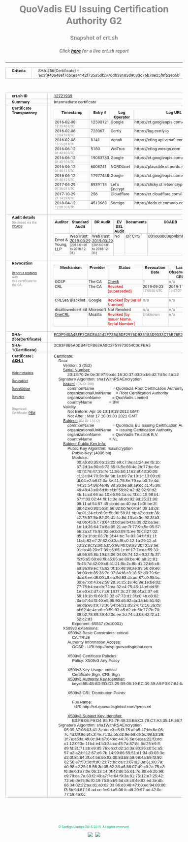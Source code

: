 # QuoVadis EU Issuing Certification Authority G2
### Snapshot of crt.sh
##### Click [here](https://crt.sh/?q=EC3F940A48EF7CBCEA4142F735A5DF2976DB38183D9033C76B78E25F8F53EB5B) for a live crt.sh report

---
<!DOCTYPE HTML PUBLIC "-//W3C//DTD HTML 4.0 Transitional//EN">
<HTML>
<HEAD>
  <META http-equiv="Content-Type" content="text/html; charset=UTF-8">
  <TITLE>crt.sh | ec3f940a48ef7cbcea4142f735a5df2976db38183d9033c76b78e25f8f53eb5b</TITLE>
  <META name="description" content="Free CT Log Certificate Search Tool from Sectigo (formerly Comodo CA)">
  <META name="keywords" content="crt.sh, CT, Certificate Transparency, Certificate Search, SSL Certificate, Sectigo, Comodo CA">
  <LINK href="//fonts.googleapis.com/css?family=Roboto+Mono|Roboto:400,400i,700,700i" rel="stylesheet">
  <STYLE type="text/css">
    a {
      white-space: nowrap;
    }
    body {
      color: #888888;
      font: 12pt Roboto, sans-serif;
      padding-top: 10px;
      text-align: center
    }
    form {
      margin: 0px
    }
    span {
      border-radius: 10px
    }
    span.heading {
      color: #888888;
      font: 12pt Roboto, sans-serif
    }
    span.title {
      background-color: #00B373;
      color: #FFFFFF;
      font: bold 18pt Roboto, sans-serif;
      padding: 0px 5px
    }
    span.text {
      color: #888888;
      font: 10pt Roboto, sans-serif
    }
    span.whiteongrey {
      background-color: #D9D9D6;
      color: #FFFFFF;
      font: bold 18pt Roboto, sans-serif;
      padding: 0px 5px
    }
    table {
      border-collapse: collapse;
      color: #222222;
      font: 10pt Roboto, sans-serif;
      margin-left: auto;
      margin-right: auto
    }
    table.options {
      border: none;
      margin-left: 10px
    }
    td, th {
      border: 1px solid #CCCCCC;
      padding: 0px 2px;
      text-align: left;
      vertical-align: top
    }
    td.outer, th.outer {
      border: 1px solid #CCCCCC;
      padding: 2px 20px;
      text-align: left
    }
    th.heading {
      color: #888888;
      font: bold italic 12pt Roboto, sans-serif;
      padding: 20px 0px 0px;
      text-align: center
    }
    th.options, td.options {
      border: none;
      vertical-align: middle
    }
    td.text {
      font: 10pt "Roboto Mono", sans-serif;
      padding: 2px 20px
    }
    td.heading {
      border: none;
      color: #888888;
      font: 12pt Roboto, sans-serif;
      padding-top: 20px;
      text-align: center
    }
    table.lint td, th {
      text-align: center
    }
    .button {
      background-color: #00B373;
      border-radius: 10px;
      color: #FFFFFF;
      font: bold 13pt Roboto, sans-serif
    }
    .copyright {
      font: 8pt Roboto, sans-serif;
      color: #00B373
    }
    .input {
      border: 1px solid #888888;
      font-weight: bold;
      text-align: center
    }
    .small {
      font: 8pt Roboto, sans-serif;
      color: #888888
    }
    .error {
      background-color: #FFDFDF;
      color: #CC0000;
      font-weight: bold
    }
    .fatal {
      background-color: #0000AA;
      color: #FFFFFF;
      font-weight: bold
    }
    .notice {
      background-color: #FFFFDF;
      color: #606000
    }
    .warning {
      background-color: #FFEFDF;
      color: #DF6000
    }
  </STYLE>
</HEAD>
<BODY>

<TABLE>
  <TR>
    <TH class="outer">Criteria</TH>
    <TD class="outer">SHA-256(Certificate) = 'ec3f940a48ef7cbcea4142f735a5df2976db38183d9033c76b78e25f8f53eb5b'</TD>
  </TR>
</TABLE>
<BR>
<TABLE>
  <TR>
    <TH class="outer">crt.sh ID</TH>
    <TD class="outer"><A href="?id=12721939">12721939</A></TD>
  </TR>
  <TR>
    <TH class="outer">Summary</TH>
    <TD class="outer">Intermediate certificate</TD>
  </TR>
  <TR>
    <TH class="outer">Certificate<BR>Transparency</TH>
    <TD class="outer">
<TABLE class="options" style="margin-left:0px">
  <TR>
    <TH>Timestamp</TH>
    <TH>Entry #</TH>
    <TH>Log Operator</TH>
    <TH>Log URL</TH>
  </TR>
  <TR>
    <TD>2016-02-08&nbsp; <FONT class="small">12:35:43 UTC</FONT></TD>
    <TD>12590121</TD>
    <TD>Google</TD>
    <TD>https://ct.googleapis.com/pilot</TD>
  </TR>
  <TR>
    <TD>2016-02-08&nbsp; <FONT class="small">13:04:59 UTC</FONT></TD>
    <TD>723067</TD>
    <TD>Certly</TD>
    <TD>https://log.certly.io</TD>
  </TR>
  <TR>
    <TD>2016-02-08&nbsp; <FONT class="small">15:55:01 UTC</FONT></TD>
    <TD>8141</TD>
    <TD>Venafi</TD>
    <TD>https://ctlog.api.venafi.com</TD>
  </TR>
  <TR>
    <TD>2016-06-12&nbsp; <FONT class="small">01:40:10 UTC</FONT></TD>
    <TD>5180</TD>
    <TD>WoTrus</TD>
    <TD>https://ctlog.wosign.com</TD>
  </TR>
  <TR>
    <TD>2016-06-12&nbsp; <FONT class="small">01:40:10 UTC</FONT></TD>
    <TD>19083783</TD>
    <TD>Google</TD>
    <TD>https://ct.googleapis.com/aviator</TD>
  </TR>
  <TR>
    <TD>2016-06-12&nbsp; <FONT class="small">01:40:11 UTC</FONT></TD>
    <TD>6008741</TD>
    <TD>NORDUnet</TD>
    <TD>https://plausible.ct.nordu.net</TD>
  </TR>
  <TR>
    <TD>2016-06-12&nbsp; <FONT class="small">01:40:12 UTC</FONT></TD>
    <TD>17977448</TD>
    <TD>Google</TD>
    <TD>https://ct.googleapis.com/rocketeer</TD>
  </TR>
  <TR>
    <TD>2017-04-29&nbsp; <FONT class="small">07:36:01 UTC</FONT></TD>
    <TD>8939118</TD>
    <TD>Let's Encrypt</TD>
    <TD>https://clicky.ct.letsencrypt.org</TD>
  </TR>
  <TR>
    <TD>2017-10-29&nbsp; <FONT class="small">21:14:29 UTC</FONT></TD>
    <TD>256</TD>
    <TD>Cloudflare</TD>
    <TD>https://ct.cloudflare.com/logs/nimbus2021</TD>
  </TR>
  <TR>
    <TD>2018-04-12&nbsp; <FONT class="small">12:28:30 UTC</FONT></TD>
    <TD>4513668</TD>
    <TD>Sectigo</TD>
    <TD>https://dodo.ct.comodo.com</TD>
  </TR>
</TABLE>
    </TD>
  </TR>
  <TR>
    <TH class="outer">Audit details<BR>
      <DIV class="small" style="padding-top:3px">Disclosed via the
        <A href="//ccadb-public.secure.force.com/mozilla/PublicAllIntermediateCerts" target="_blank">CCADB</A></DIV>
    </TH>
    <TD class="outer">
<TABLE class="options" style="margin-left:0px">
  <TR>
    <TH>Auditor</TH>
    <TH>Standard Audit</TH>
    <TH>BR Audit</TH>
    <TH>EV SSL Audit</TH>
    <TH>Documents</TH>
    <TH>CCADB</TH>
    <TH>Root Owner / Certificate</TH>
  </TR>
  <TR>
    <TD style="vertical-align:middle">Ernst & Young, LLP</TD>
    <TD>WebTrust:
      <A href="https://www.cpacanada.ca/generichandlers/CPACHandler.ashx?attachmentid=227627" target="_blank">2019-03-29</A>
      <BR><FONT style="font-size:8pt">(2018-01-01 to 2018-12-31)</FONT></TD>
    <TD>WebTrust:
      <A href="https://www.cpacanada.ca/generichandlers/CPACHandler.ashx?attachmentid=227628" target="_blank">2019-03-29</A>
      <BR><FONT style="font-size:8pt">(2018-01-01 to 2018-12-31)</FONT></TD>
    <TD>No    <TD>
      <A href="https://www.quovadisglobal.com/~/media/Files/Repository/QV_RCA1_RCA3_CPCPS_V4_25.ashx" target="blank">CP</A>
      <A href="https://www.quovadisglobal.com/~/media/Files/Repository/QV_RCA2_CPCPS_v2.5.ashx" target="blank">CPS</A>
    </TD>
    <TD><A href="//ccadb.force.com/001o000000p4bmDAAQ" target="_blank">001o000000p4bmDAAQ</A></TD>
    <TD><A href="/?id=8878">QuoVadis</A></TD>
  </TR>
</TABLE>
    </TD>
  </TR>
  <TR>
    <TH class="outer">Revocation<BR><BR>
      <DIV class="small" style="padding-top:3px"><A href="?id=12721939&opt=problemreporting">Report a problem</A> with<BR>this certificate to the CA</DIV></TH>
    <TD class="outer">
      <TABLE class="options" style="margin-left:0px">
        <TR>
          <TH>Mechanism</TH>
          <TH>Provider</TH>
          <TH>Status</TH>
          <TH>Revocation Date</TH>
          <TH>Last Observed in CRL</TH>
          <TH>Last Checked <SPAN style="color:#CC0000;vertical-align:middle;font-size:70%;font-weight:normal">(Error)</SPAN></TH>
        </TR>
        <TR>
          <TD>OCSP</TD>
          <TD>The CA</TD>
          <TD><A href="?id=12721939&opt=ocsp">Check</A></TD>
          <TD><SPAN style="color:#888888">?</SPAN></TD>
          <TD><SPAN style="color:#888888">n/a</SPAN></TD>
          <TD><SPAN style="color:#888888">?</SPAN></TD>
        </TR>
        <TR>
          <TD>CRL</TD>
          <TD>The CA</TD>
          <TD><SPAN style="color:#CC0000">Revoked (superseded)</SPAN></TD><TD>2019-09-23&nbsp; <FONT class="small">17:55:02 UTC</FONT></TD><TD>2019-11-29&nbsp; <FONT class="small">19:57:27 UTC</FONT></TD><TD>2019-12-04&nbsp; <FONT class="small">20:05:09 UTC</FONT></TD>
        </TR>
        <TR>
          <TD>CRLSet/Blacklist</TD>
          <TD>Google</TD>
          <TD><SPAN style="color:#CC0000">Revoked [by Serial Number]</SPAN></TD>
          <TD><SPAN style="color:#888888">n/a</SPAN></TD>
          <TD><SPAN style="color:#888888">n/a</SPAN></TD>
          <TD><SPAN style="color:#888888">n/a</SPAN></TD>
        </TR>
        <TR>
          <TD>disallowedcert.stl</TD>
          <TD>Microsoft</TD>
          <TD>Not Revoked</TD>
          <TD><SPAN style="color:#888888">n/a</SPAN></TD>
          <TD><SPAN style="color:#888888">n/a</SPAN></TD>
          <TD><SPAN style="color:#888888">n/a</SPAN></TD>
        </TR>
        <TR>
          <TD><A href="/mozilla-onecrl" target="_blank">OneCRL</A></TD>
          <TD>Mozilla</TD>
          <TD><SPAN style="color:#CC0000">Revoked [by Issuer Name, Serial Number]</SPAN></TD><TD><SPAN style="color:#888888">Unknown</SPAN></TD>
          <TD><SPAN style="color:#888888">n/a</SPAN></TD>
          <TD><SPAN style="color:#888888">n/a</SPAN></TD>
        </TR>
      </TABLE>
    </TD>
  </TR>
  <TR>
    <TH class="outer">SHA-256(Certificate)</TH>
    <TD class="outer"><A href="//censys.io/certificates/ec3f940a48ef7cbcea4142f735a5df2976db38183d9033c76b78e25f8f53eb5b">EC3F940A48EF7CBCEA4142F735A5DF2976DB38183D9033C76B78E25F8F53EB5B</A></TD>
  </TR>
  <TR>
    <TH class="outer">SHA-1(Certificate)</TH>
    <TD class="outer">2C83F8B6A0DB4FCFB63AA8C3F51973054C0CFBA5</TD>
  </TR>
  <TR>
    <TH class="outer">Certificate | <A href="?asn1=12721939">ASN.1</A>
      <SPAN class="small"><BR>
      <BR><BR><A href="?id=12721939&opt=nometadata">Hide metadata</A>
      <BR><BR><A href="?id=12721939&opt=cablint">Run cablint</A>
      <BR><BR><A href="?id=12721939&opt=x509lint">Run x509lint</A>
      <BR><BR><A href="?id=12721939&opt=zlint">Run zlint</A>
      <BR><BR><BR>Download Certificate: <A href="?d=12721939">PEM</A>
      </SPAN>
    </TH>
    <TD class="text"><A href="?d=12721939">Certificate:</A><BR>&nbsp;&nbsp;&nbsp;&nbsp;Data:<BR>&nbsp;&nbsp;&nbsp;&nbsp;&nbsp;&nbsp;&nbsp;&nbsp;Version:&nbsp;3&nbsp;(0x2)<BR>&nbsp;&nbsp;&nbsp;&nbsp;&nbsp;&nbsp;&nbsp;&nbsp;<A href="?serial=2018702e0e3f979bdc163037d03bb6d27d5c4b22">Serial&nbsp;Number:</A><BR>&nbsp;&nbsp;&nbsp;&nbsp;&nbsp;&nbsp;&nbsp;&nbsp;&nbsp;&nbsp;&nbsp;&nbsp;20:18:70:2e:0e:3f:97:9b:dc:16:30:37:d0:3b:b6:d2:7d:5c:4b:22<BR>&nbsp;&nbsp;&nbsp;&nbsp;Signature&nbsp;Algorithm:&nbsp;sha1WithRSAEncryption<BR>&nbsp;&nbsp;&nbsp;&nbsp;&nbsp;&nbsp;&nbsp;&nbsp;<A href="?caid=288">Issuer:</A> <SPAN class="small">(CA ID: 288)</SPAN><BR>&nbsp;&nbsp;&nbsp;&nbsp;&nbsp;&nbsp;&nbsp;&nbsp;&nbsp;&nbsp;&nbsp;&nbsp;commonName&nbsp;&nbsp;&nbsp;&nbsp;&nbsp;&nbsp;&nbsp;&nbsp;&nbsp;&nbsp;&nbsp;&nbsp;&nbsp;&nbsp;&nbsp;&nbsp;=&nbsp;QuoVadis&nbsp;Root&nbsp;Certification&nbsp;Authority<BR>&nbsp;&nbsp;&nbsp;&nbsp;&nbsp;&nbsp;&nbsp;&nbsp;&nbsp;&nbsp;&nbsp;&nbsp;organizationalUnitName&nbsp;&nbsp;&nbsp;&nbsp;=&nbsp;Root&nbsp;Certification&nbsp;Authority<BR>&nbsp;&nbsp;&nbsp;&nbsp;&nbsp;&nbsp;&nbsp;&nbsp;&nbsp;&nbsp;&nbsp;&nbsp;organizationName&nbsp;&nbsp;&nbsp;&nbsp;&nbsp;&nbsp;&nbsp;&nbsp;&nbsp;&nbsp;=&nbsp;QuoVadis&nbsp;Limited<BR>&nbsp;&nbsp;&nbsp;&nbsp;&nbsp;&nbsp;&nbsp;&nbsp;&nbsp;&nbsp;&nbsp;&nbsp;countryName&nbsp;&nbsp;&nbsp;&nbsp;&nbsp;&nbsp;&nbsp;&nbsp;&nbsp;&nbsp;&nbsp;&nbsp;&nbsp;&nbsp;&nbsp;=&nbsp;BM<BR>&nbsp;&nbsp;&nbsp;&nbsp;&nbsp;&nbsp;&nbsp;&nbsp;Validity<BR>&nbsp;&nbsp;&nbsp;&nbsp;&nbsp;&nbsp;&nbsp;&nbsp;&nbsp;&nbsp;&nbsp;&nbsp;Not&nbsp;Before:&nbsp;Apr&nbsp;16&nbsp;13:19:18&nbsp;2012&nbsp;GMT<BR>&nbsp;&nbsp;&nbsp;&nbsp;&nbsp;&nbsp;&nbsp;&nbsp;&nbsp;&nbsp;&nbsp;&nbsp;Not&nbsp;After&nbsp;:&nbsp;Mar&nbsp;17&nbsp;18:33:33&nbsp;2021&nbsp;GMT<BR>&nbsp;&nbsp;&nbsp;&nbsp;&nbsp;&nbsp;&nbsp;&nbsp;<A href="?caid=13512">Subject:</A> <SPAN class="small">(CA ID: 13512)</SPAN><BR>&nbsp;&nbsp;&nbsp;&nbsp;&nbsp;&nbsp;&nbsp;&nbsp;&nbsp;&nbsp;&nbsp;&nbsp;commonName&nbsp;&nbsp;&nbsp;&nbsp;&nbsp;&nbsp;&nbsp;&nbsp;&nbsp;&nbsp;&nbsp;&nbsp;&nbsp;&nbsp;&nbsp;&nbsp;=&nbsp;QuoVadis&nbsp;EU&nbsp;Issuing&nbsp;Certification&nbsp;Authority&nbsp;G2<BR>&nbsp;&nbsp;&nbsp;&nbsp;&nbsp;&nbsp;&nbsp;&nbsp;&nbsp;&nbsp;&nbsp;&nbsp;organizationalUnitName&nbsp;&nbsp;&nbsp;&nbsp;=&nbsp;Issuing&nbsp;Certification&nbsp;Authority<BR>&nbsp;&nbsp;&nbsp;&nbsp;&nbsp;&nbsp;&nbsp;&nbsp;&nbsp;&nbsp;&nbsp;&nbsp;organizationName&nbsp;&nbsp;&nbsp;&nbsp;&nbsp;&nbsp;&nbsp;&nbsp;&nbsp;&nbsp;=&nbsp;QuoVadis&nbsp;Trustlink&nbsp;B.V.<BR>&nbsp;&nbsp;&nbsp;&nbsp;&nbsp;&nbsp;&nbsp;&nbsp;&nbsp;&nbsp;&nbsp;&nbsp;countryName&nbsp;&nbsp;&nbsp;&nbsp;&nbsp;&nbsp;&nbsp;&nbsp;&nbsp;&nbsp;&nbsp;&nbsp;&nbsp;&nbsp;&nbsp;=&nbsp;NL<BR>&nbsp;&nbsp;&nbsp;&nbsp;&nbsp;&nbsp;&nbsp;&nbsp;<A href="?spkisha256=493cab9b4ac71223fc2d099ff583948ebd669c4d980156ab20d97a6f100bdc91">Subject&nbsp;Public&nbsp;Key&nbsp;Info:</A><BR>&nbsp;&nbsp;&nbsp;&nbsp;&nbsp;&nbsp;&nbsp;&nbsp;&nbsp;&nbsp;&nbsp;&nbsp;Public&nbsp;Key&nbsp;Algorithm:&nbsp;rsaEncryption<BR>&nbsp;&nbsp;&nbsp;&nbsp;&nbsp;&nbsp;&nbsp;&nbsp;&nbsp;&nbsp;&nbsp;&nbsp;&nbsp;&nbsp;&nbsp;&nbsp;Public-Key:&nbsp;(4096&nbsp;bit)<BR>&nbsp;&nbsp;&nbsp;&nbsp;&nbsp;&nbsp;&nbsp;&nbsp;&nbsp;&nbsp;&nbsp;&nbsp;&nbsp;&nbsp;&nbsp;&nbsp;Modulus:<BR>&nbsp;&nbsp;&nbsp;&nbsp;&nbsp;&nbsp;&nbsp;&nbsp;&nbsp;&nbsp;&nbsp;&nbsp;&nbsp;&nbsp;&nbsp;&nbsp;&nbsp;&nbsp;&nbsp;&nbsp;00:a6:d0:35:6b:13:22:e9:c7:3e:a1:24:ee:f6:1b:<BR>&nbsp;&nbsp;&nbsp;&nbsp;&nbsp;&nbsp;&nbsp;&nbsp;&nbsp;&nbsp;&nbsp;&nbsp;&nbsp;&nbsp;&nbsp;&nbsp;&nbsp;&nbsp;&nbsp;&nbsp;67:2d:1a:90:c6:72:65:f4:5c:86:4c:2b:77:bc:6e:<BR>&nbsp;&nbsp;&nbsp;&nbsp;&nbsp;&nbsp;&nbsp;&nbsp;&nbsp;&nbsp;&nbsp;&nbsp;&nbsp;&nbsp;&nbsp;&nbsp;&nbsp;&nbsp;&nbsp;&nbsp;40:f3:78:47:35:7e:11:86:b0:1f:63:8f:43:30:00:<BR>&nbsp;&nbsp;&nbsp;&nbsp;&nbsp;&nbsp;&nbsp;&nbsp;&nbsp;&nbsp;&nbsp;&nbsp;&nbsp;&nbsp;&nbsp;&nbsp;&nbsp;&nbsp;&nbsp;&nbsp;c1:2e:04:70:3b:0a:9b:1e:b9:7a:19:1c:13:09:c6:<BR>&nbsp;&nbsp;&nbsp;&nbsp;&nbsp;&nbsp;&nbsp;&nbsp;&nbsp;&nbsp;&nbsp;&nbsp;&nbsp;&nbsp;&nbsp;&nbsp;&nbsp;&nbsp;&nbsp;&nbsp;df:04:e2:b6:f2:0a:8e:41:75:8e:79:ca:b0:7e:4d:<BR>&nbsp;&nbsp;&nbsp;&nbsp;&nbsp;&nbsp;&nbsp;&nbsp;&nbsp;&nbsp;&nbsp;&nbsp;&nbsp;&nbsp;&nbsp;&nbsp;&nbsp;&nbsp;&nbsp;&nbsp;44:2c:54:86:4e:48:8d:26:9e:a9:a9:dc:c1:45:86:<BR>&nbsp;&nbsp;&nbsp;&nbsp;&nbsp;&nbsp;&nbsp;&nbsp;&nbsp;&nbsp;&nbsp;&nbsp;&nbsp;&nbsp;&nbsp;&nbsp;&nbsp;&nbsp;&nbsp;&nbsp;48:48:43:e0:6d:fb:cf:bf:59:b2:a2:d2:92:9f:d2:<BR>&nbsp;&nbsp;&nbsp;&nbsp;&nbsp;&nbsp;&nbsp;&nbsp;&nbsp;&nbsp;&nbsp;&nbsp;&nbsp;&nbsp;&nbsp;&nbsp;&nbsp;&nbsp;&nbsp;&nbsp;4b:1c:cd:66:aa:10:e5:56:1a:cc:f3:dc:15:98:b1:<BR>&nbsp;&nbsp;&nbsp;&nbsp;&nbsp;&nbsp;&nbsp;&nbsp;&nbsp;&nbsp;&nbsp;&nbsp;&nbsp;&nbsp;&nbsp;&nbsp;&nbsp;&nbsp;&nbsp;&nbsp;67:ff:03:02:44:f9:1c:3e:a6:dd:92:8d:25:31:00:<BR>&nbsp;&nbsp;&nbsp;&nbsp;&nbsp;&nbsp;&nbsp;&nbsp;&nbsp;&nbsp;&nbsp;&nbsp;&nbsp;&nbsp;&nbsp;&nbsp;&nbsp;&nbsp;&nbsp;&nbsp;99:11:af:54:57:45:cb:dd:ac:40:ea:1c:3f:be:2f:<BR>&nbsp;&nbsp;&nbsp;&nbsp;&nbsp;&nbsp;&nbsp;&nbsp;&nbsp;&nbsp;&nbsp;&nbsp;&nbsp;&nbsp;&nbsp;&nbsp;&nbsp;&nbsp;&nbsp;&nbsp;38:42:e0:80:5b:af:b6:82:bb:fe:04:a4:39:1d:c8:<BR>&nbsp;&nbsp;&nbsp;&nbsp;&nbsp;&nbsp;&nbsp;&nbsp;&nbsp;&nbsp;&nbsp;&nbsp;&nbsp;&nbsp;&nbsp;&nbsp;&nbsp;&nbsp;&nbsp;&nbsp;3e:01:24:cf:c8:0c:5b:90:59:81:bb:a7:ed:cb:36:<BR>&nbsp;&nbsp;&nbsp;&nbsp;&nbsp;&nbsp;&nbsp;&nbsp;&nbsp;&nbsp;&nbsp;&nbsp;&nbsp;&nbsp;&nbsp;&nbsp;&nbsp;&nbsp;&nbsp;&nbsp;c2:75:57:5b:82:09:d1:4c:8d:13:ab:3e:90:3f:b3:<BR>&nbsp;&nbsp;&nbsp;&nbsp;&nbsp;&nbsp;&nbsp;&nbsp;&nbsp;&nbsp;&nbsp;&nbsp;&nbsp;&nbsp;&nbsp;&nbsp;&nbsp;&nbsp;&nbsp;&nbsp;4d:0b:45:b7:7d:64:cf:bd:ae:b4:fa:39:d2:ba:ae:<BR>&nbsp;&nbsp;&nbsp;&nbsp;&nbsp;&nbsp;&nbsp;&nbsp;&nbsp;&nbsp;&nbsp;&nbsp;&nbsp;&nbsp;&nbsp;&nbsp;&nbsp;&nbsp;&nbsp;&nbsp;1e:1d:36:64:7b:8a:05:21:ae:7f:77:9b:5e:05:57:<BR>&nbsp;&nbsp;&nbsp;&nbsp;&nbsp;&nbsp;&nbsp;&nbsp;&nbsp;&nbsp;&nbsp;&nbsp;&nbsp;&nbsp;&nbsp;&nbsp;&nbsp;&nbsp;&nbsp;&nbsp;6b:2a:cf:7b:93:92:6e:bd:09:f1:ee:f0:c3:27:02:<BR>&nbsp;&nbsp;&nbsp;&nbsp;&nbsp;&nbsp;&nbsp;&nbsp;&nbsp;&nbsp;&nbsp;&nbsp;&nbsp;&nbsp;&nbsp;&nbsp;&nbsp;&nbsp;&nbsp;&nbsp;d5:2a:1f:dc:03:7b:3f:44:bc:7e:83:34:bf:91:1f:<BR>&nbsp;&nbsp;&nbsp;&nbsp;&nbsp;&nbsp;&nbsp;&nbsp;&nbsp;&nbsp;&nbsp;&nbsp;&nbsp;&nbsp;&nbsp;&nbsp;&nbsp;&nbsp;&nbsp;&nbsp;1f:cb:82:e7:2f:62:0d:3a:f8:c0:12:1a:29:12:af:<BR>&nbsp;&nbsp;&nbsp;&nbsp;&nbsp;&nbsp;&nbsp;&nbsp;&nbsp;&nbsp;&nbsp;&nbsp;&nbsp;&nbsp;&nbsp;&nbsp;&nbsp;&nbsp;&nbsp;&nbsp;c0:22:8c:f2:0d:a3:5b:96:4b:b8:a3:3b:fd:53:ae:<BR>&nbsp;&nbsp;&nbsp;&nbsp;&nbsp;&nbsp;&nbsp;&nbsp;&nbsp;&nbsp;&nbsp;&nbsp;&nbsp;&nbsp;&nbsp;&nbsp;&nbsp;&nbsp;&nbsp;&nbsp;01:fa:48:20:c7:39:c6:65:1c:bf:17:7e:ea:59:33:<BR>&nbsp;&nbsp;&nbsp;&nbsp;&nbsp;&nbsp;&nbsp;&nbsp;&nbsp;&nbsp;&nbsp;&nbsp;&nbsp;&nbsp;&nbsp;&nbsp;&nbsp;&nbsp;&nbsp;&nbsp;a8:56:65:8b:19:b3:06:04:05:74:12:e3:32:fb:37:<BR>&nbsp;&nbsp;&nbsp;&nbsp;&nbsp;&nbsp;&nbsp;&nbsp;&nbsp;&nbsp;&nbsp;&nbsp;&nbsp;&nbsp;&nbsp;&nbsp;&nbsp;&nbsp;&nbsp;&nbsp;f5:f6:a5:60:e8:f9:a5:85:ae:88:be:40:a8:2c:81:<BR>&nbsp;&nbsp;&nbsp;&nbsp;&nbsp;&nbsp;&nbsp;&nbsp;&nbsp;&nbsp;&nbsp;&nbsp;&nbsp;&nbsp;&nbsp;&nbsp;&nbsp;&nbsp;&nbsp;&nbsp;f5:46:7d:42:09:c8:51:21:9b:2c:8b:d1:22:b6:c8:<BR>&nbsp;&nbsp;&nbsp;&nbsp;&nbsp;&nbsp;&nbsp;&nbsp;&nbsp;&nbsp;&nbsp;&nbsp;&nbsp;&nbsp;&nbsp;&nbsp;&nbsp;&nbsp;&nbsp;&nbsp;ad:8a:89:ec:7a:62:0f:1b:48:98:ae:99:5b:d9:e6:<BR>&nbsp;&nbsp;&nbsp;&nbsp;&nbsp;&nbsp;&nbsp;&nbsp;&nbsp;&nbsp;&nbsp;&nbsp;&nbsp;&nbsp;&nbsp;&nbsp;&nbsp;&nbsp;&nbsp;&nbsp;3d:00:cb:85:36:7d:97:84:f6:c3:18:62:d0:79:6c:<BR>&nbsp;&nbsp;&nbsp;&nbsp;&nbsp;&nbsp;&nbsp;&nbsp;&nbsp;&nbsp;&nbsp;&nbsp;&nbsp;&nbsp;&nbsp;&nbsp;&nbsp;&nbsp;&nbsp;&nbsp;dc:d8:ee:d8:00:c9:ea:9d:63:cb:ad:87:c0:95:bc:<BR>&nbsp;&nbsp;&nbsp;&nbsp;&nbsp;&nbsp;&nbsp;&nbsp;&nbsp;&nbsp;&nbsp;&nbsp;&nbsp;&nbsp;&nbsp;&nbsp;&nbsp;&nbsp;&nbsp;&nbsp;00:e7:cd:43:e2:58:2d:3c:c5:18:4d:8e:1e:8e:02:<BR>&nbsp;&nbsp;&nbsp;&nbsp;&nbsp;&nbsp;&nbsp;&nbsp;&nbsp;&nbsp;&nbsp;&nbsp;&nbsp;&nbsp;&nbsp;&nbsp;&nbsp;&nbsp;&nbsp;&nbsp;77:75:b4:ea:db:73:ea:32:c4:75:45:14:ef:dd:9f:<BR>&nbsp;&nbsp;&nbsp;&nbsp;&nbsp;&nbsp;&nbsp;&nbsp;&nbsp;&nbsp;&nbsp;&nbsp;&nbsp;&nbsp;&nbsp;&nbsp;&nbsp;&nbsp;&nbsp;&nbsp;1e:e0:e2:d7:c7:c6:18:f7:3c:27:08:6f:a2:37:e8:<BR>&nbsp;&nbsp;&nbsp;&nbsp;&nbsp;&nbsp;&nbsp;&nbsp;&nbsp;&nbsp;&nbsp;&nbsp;&nbsp;&nbsp;&nbsp;&nbsp;&nbsp;&nbsp;&nbsp;&nbsp;68:18:1b:f0:68:33:32:e7:73:d1:3f:c0:4b:d8:82:<BR>&nbsp;&nbsp;&nbsp;&nbsp;&nbsp;&nbsp;&nbsp;&nbsp;&nbsp;&nbsp;&nbsp;&nbsp;&nbsp;&nbsp;&nbsp;&nbsp;&nbsp;&nbsp;&nbsp;&nbsp;3a:b7:4d:f0:40:e5:95:90:d6:92:da:18:bb:51:92:<BR>&nbsp;&nbsp;&nbsp;&nbsp;&nbsp;&nbsp;&nbsp;&nbsp;&nbsp;&nbsp;&nbsp;&nbsp;&nbsp;&nbsp;&nbsp;&nbsp;&nbsp;&nbsp;&nbsp;&nbsp;ae:da:e6:c8:73:36:64:be:31:d5:24:72:16:3a:c9:<BR>&nbsp;&nbsp;&nbsp;&nbsp;&nbsp;&nbsp;&nbsp;&nbsp;&nbsp;&nbsp;&nbsp;&nbsp;&nbsp;&nbsp;&nbsp;&nbsp;&nbsp;&nbsp;&nbsp;&nbsp;af:62:4c:4c:e6:c9:59:93:a5:d2:eb:5b:77:7b:70:<BR>&nbsp;&nbsp;&nbsp;&nbsp;&nbsp;&nbsp;&nbsp;&nbsp;&nbsp;&nbsp;&nbsp;&nbsp;&nbsp;&nbsp;&nbsp;&nbsp;&nbsp;&nbsp;&nbsp;&nbsp;39:b2:78:89:39:4d:0d:ee:2d:74:cd:08:42:f2:a1:<BR>&nbsp;&nbsp;&nbsp;&nbsp;&nbsp;&nbsp;&nbsp;&nbsp;&nbsp;&nbsp;&nbsp;&nbsp;&nbsp;&nbsp;&nbsp;&nbsp;&nbsp;&nbsp;&nbsp;&nbsp;52:c2:d3<BR>&nbsp;&nbsp;&nbsp;&nbsp;&nbsp;&nbsp;&nbsp;&nbsp;&nbsp;&nbsp;&nbsp;&nbsp;&nbsp;&nbsp;&nbsp;&nbsp;Exponent:&nbsp;65537&nbsp;(0x10001)<BR>&nbsp;&nbsp;&nbsp;&nbsp;&nbsp;&nbsp;&nbsp;&nbsp;X509v3&nbsp;extensions:<BR>&nbsp;&nbsp;&nbsp;&nbsp;&nbsp;&nbsp;&nbsp;&nbsp;&nbsp;&nbsp;&nbsp;&nbsp;X509v3&nbsp;Basic&nbsp;Constraints:&nbsp;critical<BR>&nbsp;&nbsp;&nbsp;&nbsp;&nbsp;&nbsp;&nbsp;&nbsp;&nbsp;&nbsp;&nbsp;&nbsp;&nbsp;&nbsp;&nbsp;&nbsp;CA:TRUE<BR>&nbsp;&nbsp;&nbsp;&nbsp;&nbsp;&nbsp;&nbsp;&nbsp;&nbsp;&nbsp;&nbsp;&nbsp;Authority&nbsp;Information&nbsp;Access:&nbsp;<BR>&nbsp;&nbsp;&nbsp;&nbsp;&nbsp;&nbsp;&nbsp;&nbsp;&nbsp;&nbsp;&nbsp;&nbsp;&nbsp;&nbsp;&nbsp;&nbsp;OCSP&nbsp;-&nbsp;URI:http://ocsp.quovadisglobal.com<BR><BR>&nbsp;&nbsp;&nbsp;&nbsp;&nbsp;&nbsp;&nbsp;&nbsp;&nbsp;&nbsp;&nbsp;&nbsp;X509v3&nbsp;Certificate&nbsp;Policies:&nbsp;<BR>&nbsp;&nbsp;&nbsp;&nbsp;&nbsp;&nbsp;&nbsp;&nbsp;&nbsp;&nbsp;&nbsp;&nbsp;&nbsp;&nbsp;&nbsp;&nbsp;Policy:&nbsp;X509v3&nbsp;Any&nbsp;Policy<BR><BR>&nbsp;&nbsp;&nbsp;&nbsp;&nbsp;&nbsp;&nbsp;&nbsp;&nbsp;&nbsp;&nbsp;&nbsp;X509v3&nbsp;Key&nbsp;Usage:&nbsp;critical<BR>&nbsp;&nbsp;&nbsp;&nbsp;&nbsp;&nbsp;&nbsp;&nbsp;&nbsp;&nbsp;&nbsp;&nbsp;&nbsp;&nbsp;&nbsp;&nbsp;Certificate&nbsp;Sign,&nbsp;CRL&nbsp;Sign<BR>&nbsp;&nbsp;&nbsp;&nbsp;&nbsp;&nbsp;&nbsp;&nbsp;&nbsp;&nbsp;&nbsp;&nbsp;<A href="?ski=8b4b6dedd329b90619ec3939a9f097846acbefdf">X509v3&nbsp;Authority&nbsp;Key&nbsp;Identifier:</A><BR>&nbsp;&nbsp;&nbsp;&nbsp;&nbsp;&nbsp;&nbsp;&nbsp;&nbsp;&nbsp;&nbsp;&nbsp;&nbsp;&nbsp;&nbsp;&nbsp;keyid:8B:4B:6D:ED:D3:29:B9:06:19:EC:39:39:A9:F0:97:84:6A:CB:EF:DF<BR><BR>&nbsp;&nbsp;&nbsp;&nbsp;&nbsp;&nbsp;&nbsp;&nbsp;&nbsp;&nbsp;&nbsp;&nbsp;X509v3&nbsp;CRL&nbsp;Distribution&nbsp;Points:&nbsp;<BR><BR>&nbsp;&nbsp;&nbsp;&nbsp;&nbsp;&nbsp;&nbsp;&nbsp;&nbsp;&nbsp;&nbsp;&nbsp;&nbsp;&nbsp;&nbsp;&nbsp;Full&nbsp;Name:<BR>&nbsp;&nbsp;&nbsp;&nbsp;&nbsp;&nbsp;&nbsp;&nbsp;&nbsp;&nbsp;&nbsp;&nbsp;&nbsp;&nbsp;&nbsp;&nbsp;&nbsp;&nbsp;URI:http://crl.quovadisglobal.com/qvrca.crl<BR><BR>&nbsp;&nbsp;&nbsp;&nbsp;&nbsp;&nbsp;&nbsp;&nbsp;&nbsp;&nbsp;&nbsp;&nbsp;<A href="?ski=e0f80ef9d4b5f27f4923b6c379c7a3351f867a88">X509v3&nbsp;Subject&nbsp;Key&nbsp;Identifier:</A><BR>&nbsp;&nbsp;&nbsp;&nbsp;&nbsp;&nbsp;&nbsp;&nbsp;&nbsp;&nbsp;&nbsp;&nbsp;&nbsp;&nbsp;&nbsp;&nbsp;E0:F8:0E:F9:D4:B5:F2:7F:49:23:B6:C3:79:C7:A3:35:1F:86:7A:88<BR>&nbsp;&nbsp;&nbsp;&nbsp;Signature&nbsp;Algorithm:&nbsp;sha1WithRSAEncryption<BR>&nbsp;&nbsp;&nbsp;&nbsp;&nbsp;&nbsp;&nbsp;&nbsp;&nbsp;05:39:37:06:03:41:3e:dd:e3:c5:f3:75:af:b5:47:bb:8c:06:<BR>&nbsp;&nbsp;&nbsp;&nbsp;&nbsp;&nbsp;&nbsp;&nbsp;&nbsp;7c:4d:09:86:6f:c3:4e:7c:0a:b5:d2:9e:69:c9:5c:98:b2:28:<BR>&nbsp;&nbsp;&nbsp;&nbsp;&nbsp;&nbsp;&nbsp;&nbsp;&nbsp;3f:7e:a5:fa:49:0c:94:a7:64:ec:44:76:6e:6e:aa:22:f3:dd:<BR>&nbsp;&nbsp;&nbsp;&nbsp;&nbsp;&nbsp;&nbsp;&nbsp;&nbsp;c1:12:0f:3e:1f:b4:e4:b3:34:cc:45:7a:87:8c:6c:25:e9:ff:<BR>&nbsp;&nbsp;&nbsp;&nbsp;&nbsp;&nbsp;&nbsp;&nbsp;&nbsp;d9:fd:31:71:cb:e9:d5:76:eb:cf:d2:1d:3a:80:36:c0:5c:a5:<BR>&nbsp;&nbsp;&nbsp;&nbsp;&nbsp;&nbsp;&nbsp;&nbsp;&nbsp;57:a2:a2:bf:12:67:e6:7b:14:99:86:55:51:d1:34:d3:03:3e:<BR>&nbsp;&nbsp;&nbsp;&nbsp;&nbsp;&nbsp;&nbsp;&nbsp;&nbsp;d2:0f:8c:84:3f:c4:b6:9b:92:30:8d:b8:59:68:4a:b9:f3:80:<BR>&nbsp;&nbsp;&nbsp;&nbsp;&nbsp;&nbsp;&nbsp;&nbsp;&nbsp;02:58:e7:53:3d:ff:d0:23:7c:bc:ca:c3:87:82:8e:61:08:7a:<BR>&nbsp;&nbsp;&nbsp;&nbsp;&nbsp;&nbsp;&nbsp;&nbsp;&nbsp;d0:98:c2:25:15:56:3d:05:52:36:a6:86:07:49:c9:2c:75:c3:<BR>&nbsp;&nbsp;&nbsp;&nbsp;&nbsp;&nbsp;&nbsp;&nbsp;&nbsp;f6:de:6d:a7:0e:06:13:14:0f:42:d6:55:61:7d:80:e6:2b:98:<BR>&nbsp;&nbsp;&nbsp;&nbsp;&nbsp;&nbsp;&nbsp;&nbsp;&nbsp;c9:79:ca:7a:63:f2:49:a7:7e:64:f9:3a:81:75:12:e7:25:42:<BR>&nbsp;&nbsp;&nbsp;&nbsp;&nbsp;&nbsp;&nbsp;&nbsp;&nbsp;72:eb:de:f5:9c:f0:19:75:8b:b9:5d:c8:c8:4e:92:ed:3e:db:<BR>&nbsp;&nbsp;&nbsp;&nbsp;&nbsp;&nbsp;&nbsp;&nbsp;&nbsp;66:34:02:22:aa:d1:a0:02:33:86:d3:48:47:b0:ed:94:89:08:<BR>&nbsp;&nbsp;&nbsp;&nbsp;&nbsp;&nbsp;&nbsp;&nbsp;&nbsp;f3:5b:9d:87:16:ad:ce:fe:9d:a5:06:fc:d6:29:97:ad:42:0c:<BR>&nbsp;&nbsp;&nbsp;&nbsp;&nbsp;&nbsp;&nbsp;&nbsp;&nbsp;77:18:4a:0c<BR>    </TD>
  </TR>
</TABLE>

  <BR><BR><BR>

  <P class="copyright">&copy; Sectigo Limited 2015-2019. All rights reserved.</P>
  <DIV>
    <A href="https://sectigo.com/"><IMG src="/sectigo_s.png"></A>
    &nbsp;<A href="https://github.com/crtsh"><IMG src="/GitHub-Mark-32px.png"></A>
  </DIV>
</BODY>
</HTML>
